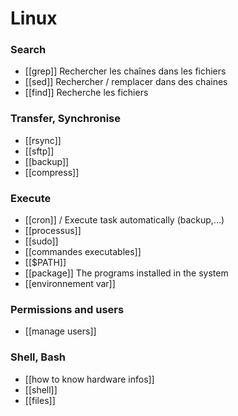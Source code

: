 # Linux
### Search 
* [[grep]] Rechercher les chaînes dans les fichiers
* [[sed]] Rechercher / remplacer dans des chaines
* [[find]] Recherche les fichiers

### Transfer, Synchronise
* [[rsync]]
* [[sftp]]
* [[backup]]
* [[compress]]

### Execute
* [[cron]] / Execute task automatically (backup,...)
* [[processus]]
* [[sudo]]
* [[commandes executables]]
* [[$PATH]]
* [[package]] The programs installed in the system
* [[environnement var]]

### Permissions and users
* [[manage users]]


### Shell, Bash
* [[how to know hardware infos]]
* [[shell]]
* [[files]]
